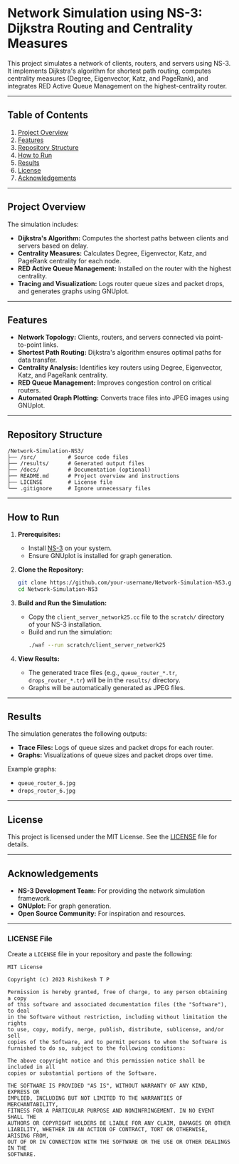 # Network Simulation using NS-3: Dijkstra Routing and Centrality Measures

This project simulates a network of clients, routers, and servers using NS-3. It implements Dijkstra's algorithm for shortest path routing, computes centrality measures (Degree, Eigenvector, Katz, and PageRank), and integrates RED Active Queue Management on the highest-centrality router.

---

## Table of Contents
1. [Project Overview](#project-overview)
2. [Features](#features)
3. [Repository Structure](#repository-structure)
4. [How to Run](#how-to-run)
5. [Results](#results)
6. [License](#license)
7. [Acknowledgements](#acknowledgements)

---

## Project Overview
The simulation includes:
- **Dijkstra's Algorithm:** Computes the shortest paths between clients and servers based on delay.
- **Centrality Measures:** Calculates Degree, Eigenvector, Katz, and PageRank centrality for each node.
- **RED Active Queue Management:** Installed on the router with the highest centrality.
- **Tracing and Visualization:** Logs router queue sizes and packet drops, and generates graphs using GNUplot.

---

## Features
- **Network Topology:** Clients, routers, and servers connected via point-to-point links.
- **Shortest Path Routing:** Dijkstra's algorithm ensures optimal paths for data transfer.
- **Centrality Analysis:** Identifies key routers using Degree, Eigenvector, Katz, and PageRank centrality.
- **RED Queue Management:** Improves congestion control on critical routers.
- **Automated Graph Plotting:** Converts trace files into JPEG images using GNUplot.

---

## Repository Structure
```
/Network-Simulation-NS3/
├── /src/          # Source code files
├── /results/      # Generated output files
├── /docs/         # Documentation (optional)
├── README.md      # Project overview and instructions
├── LICENSE        # License file
└── .gitignore     # Ignore unnecessary files
```

---

## How to Run
1. **Prerequisites:**
   - Install [NS-3](https://www.nsnam.org/) on your system.
   - Ensure GNUplot is installed for graph generation.

2. **Clone the Repository:**
   ```bash
   git clone https://github.com/your-username/Network-Simulation-NS3.git
   cd Network-Simulation-NS3
   ```

3. **Build and Run the Simulation:**
   - Copy the `client_server_network25.cc` file to the `scratch/` directory of your NS-3 installation.
   - Build and run the simulation:
     ```bash
     ./waf --run scratch/client_server_network25
     ```

4. **View Results:**
   - The generated trace files (e.g., `queue_router_*.tr`, `drops_router_*.tr`) will be in the `results/` directory.
   - Graphs will be automatically generated as JPEG files.

---

## Results
The simulation generates the following outputs:
- **Trace Files:** Logs of queue sizes and packet drops for each router.
- **Graphs:** Visualizations of queue sizes and packet drops over time.

Example graphs:
- `queue_router_6.jpg`
- `drops_router_6.jpg`

---

## License
This project is licensed under the MIT License. See the [LICENSE](LICENSE) file for details.

---

## Acknowledgements
- **NS-3 Development Team:** For providing the network simulation framework.
- **GNUplot:** For graph generation.
- **Open Source Community:** For inspiration and resources.

---

### LICENSE File
Create a `LICENSE` file in your repository and paste the following:

```text
MIT License

Copyright (c) 2023 Rishikesh T P

Permission is hereby granted, free of charge, to any person obtaining a copy
of this software and associated documentation files (the "Software"), to deal
in the Software without restriction, including without limitation the rights
to use, copy, modify, merge, publish, distribute, sublicense, and/or sell
copies of the Software, and to permit persons to whom the Software is
furnished to do so, subject to the following conditions:

The above copyright notice and this permission notice shall be included in all
copies or substantial portions of the Software.

THE SOFTWARE IS PROVIDED "AS IS", WITHOUT WARRANTY OF ANY KIND, EXPRESS OR
IMPLIED, INCLUDING BUT NOT LIMITED TO THE WARRANTIES OF MERCHANTABILITY,
FITNESS FOR A PARTICULAR PURPOSE AND NONINFRINGEMENT. IN NO EVENT SHALL THE
AUTHORS OR COPYRIGHT HOLDERS BE LIABLE FOR ANY CLAIM, DAMAGES OR OTHER
LIABILITY, WHETHER IN AN ACTION OF CONTRACT, TORT OR OTHERWISE, ARISING FROM,
OUT OF OR IN CONNECTION WITH THE SOFTWARE OR THE USE OR OTHER DEALINGS IN THE
SOFTWARE.
```

